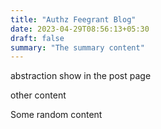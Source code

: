 ```yaml
---
title: "Authz Feegrant Blog"
date: 2023-04-29T08:56:13+05:30
draft: false
summary: "The summary content"
---
```

abstraction show in the post page
<!--more-->
other content

Some random content